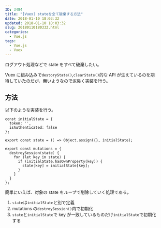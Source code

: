 ```yaml
---
ID: 3484
title: "[Vuex] stateを全て破棄する方法"
date: 2018-01-10 18:03:32
updated: 2018-01-10 18:03:32
slug: 20180110180332.html
categories:
  - Vue.js
tags:
  - Vue.js
  - Vuex
---
```


ログアウト処理などで state をすべて破棄したい。

Vuex に組み込みで`destoryState()`,`clearState()`的な API が生えているのを期待していたのだが、無いようなので泥臭く実装を行う。

<!--more-->

## 方法

以下のような実装を行う。

```language-js
const initialState = {
  token: '',
  isAuthenticated: false
};

export const state = () => Object.assign({}, initialState);

export const mutations = {
  destroySession(state) {
    for (let key in state) {
      if (initialState.hasOwnProperty(key)) {
        state[key] = initialState[key];
      }
    }
  }
};
```

簡単にいえば、対象の state をループで削除していく処理である。

1. `state`は`initialState`と別で定義
2. mutations の`destroySession()`内で初期化
3. `state`と`initialState`で key が一致しているものだけ`initialState`で初期化する
